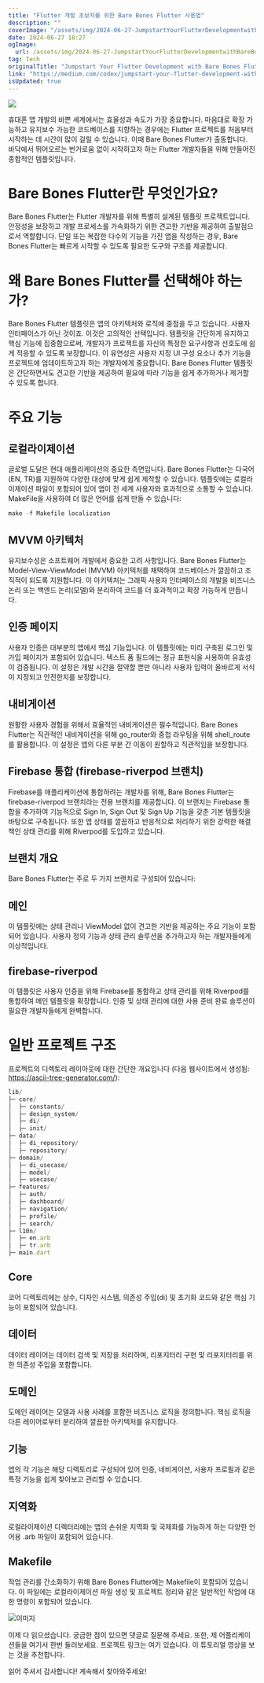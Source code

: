 ```yaml
---
title: "Flutter 개발 초보자를 위한 Bare Bones Flutter 사용법"
description: ""
coverImage: "/assets/img/2024-06-27-JumpstartYourFlutterDevelopmentwithBareBonesFlutter_0.png"
date: 2024-06-27 18:27
ogImage: 
  url: /assets/img/2024-06-27-JumpstartYourFlutterDevelopmentwithBareBonesFlutter_0.png
tag: Tech
originalTitle: "Jumpstart Your Flutter Development with Bare Bones Flutter"
link: "https://medium.com/codex/jumpstart-your-flutter-development-with-bare-bones-flutter-a6592fda9d84"
isUpdated: true
---
```






<img src="/assets/img/2024-06-27-JumpstartYourFlutterDevelopmentwithBareBonesFlutter_0.png" />

휴대폰 앱 개발의 바쁜 세계에서는 효율성과 속도가 가장 중요합니다. 마음대로 확장 가능하고 유지보수 가능한 코드베이스를 지향하는 경우에는 Flutter 프로젝트를 처음부터 시작하는 데 시간이 많이 걸릴 수 있습니다. 이때 Bare Bones Flutter가 출동합니다. 바닥에서 뛰어오르는 번거로움 없이 시작하고자 하는 Flutter 개발자들을 위해 만들어진 종합적인 템플릿입니다.

# Bare Bones Flutter란 무엇인가요?

Bare Bones Flutter는 Flutter 개발자를 위해 특별히 설계된 템플릿 프로젝트입니다. 안정성을 보장하고 개발 프로세스를 가속화하기 위한 견고한 기반을 제공하여 출발점으로서 역할합니다. 단일 또는 복잡한 다수의 기능을 가진 앱을 작성하는 경우, Bare Bones Flutter는 빠르게 시작할 수 있도록 필요한 도구와 구조를 제공합니다.

<div class="content-ad"></div>

# 왜 Bare Bones Flutter를 선택해야 하는가?

Bare Bones Flutter 템플릿은 앱의 아키텍처와 로직에 중점을 두고 있습니다. 사용자 인터페이스가 아닌 것이죠. 이것은 고의적인 선택입니다. 템플릿을 간단하게 유지하고 핵심 기능에 집중함으로써, 개발자가 프로젝트를 자신의 특정한 요구사항과 선호도에 쉽게 적응할 수 있도록 보장합니다. 이 유연성은 사용자 지정 UI 구성 요소나 추가 기능을 프로젝트에 업데이트하고자 하는 개발자에게 중요합니다. Bare Bones Flutter 템플릿은 간단하면서도 견고한 기반을 제공하여 필요에 따라 기능을 쉽게 추가하거나 제거할 수 있도록 합니다.

# 주요 기능

## 로컬라이제이션

<div class="content-ad"></div>

글로벌 도달은 현대 애플리케이션의 중요한 측면입니다. Bare Bones Flutter는 다국어(EN, TR)를 지원하여 다양한 대상에 맞게 쉽게 제작할 수 있습니다. 템플릿에는 로컬라이제이션 파일이 포함되어 있어 앱이 전 세계 사용자와 효과적으로 소통할 수 있습니다. MakeFile을 사용하여 더 많은 언어를 쉽게 만들 수 있습니다:

```js
make -f Makefile localization
```

## MVVM 아키텍처

유지보수성은 소프트웨어 개발에서 중요한 고려 사항입니다. Bare Bones Flutter는 Model-View-ViewModel (MVVM) 아키텍처를 채택하여 코드베이스가 깔끔하고 조직적이 되도록 지원합니다. 이 아키텍처는 그래픽 사용자 인터페이스의 개발을 비즈니스 논리 또는 백엔드 논리(모델)와 분리하여 코드를 더 효과적이고 확장 가능하게 만듭니다.

<div class="content-ad"></div>

## 인증 페이지

사용자 인증은 대부분의 앱에서 핵심 기능입니다. 이 템플릿에는 미리 구축된 로그인 및 가입 페이지가 포함되어 있습니다. 텍스트 폼 필드에는 정규 표현식을 사용하여 유효성이 검증됩니다. 이 설정은 개발 시간을 절약할 뿐만 아니라 사용자 입력이 올바르게 서식이 지정되고 안전한지를 보장합니다.

## 내비게이션

원활한 사용자 경험을 위해서 효율적인 내비게이션은 필수적입니다. Bare Bones Flutter는 직관적인 내비게이션을 위해 go_router와 중첩 라우팅을 위해 shell_route를 활용합니다. 이 설정은 앱의 다른 부분 간 이동이 원할하고 직관적임을 보장합니다.

<div class="content-ad"></div>

## Firebase 통합 (firebase-riverpod 브랜치)

Firebase를 애플리케이션에 통합하려는 개발자를 위해, Bare Bones Flutter는 firebase-riverpod 브랜치라는 전용 브랜치를 제공합니다. 이 브랜치는 Firebase 통합을 추가하여 기능적으로 Sign In, Sign Out 및 Sign Up 기능을 갖춘 기본 템플릿을 바탕으로 구축됩니다. 또한 앱 상태를 깔끔하고 반응적으로 처리하기 위한 강력한 해결책인 상태 관리를 위해 Riverpod를 도입하고 있습니다.

## 브랜치 개요

Bare Bones Flutter는 주로 두 가지 브랜치로 구성되어 있습니다:

<div class="content-ad"></div>

## 메인

이 템플릿에는 상태 관리나 ViewModel 없이 견고한 기반을 제공하는 주요 기능이 포함되어 있습니다. 사용자 정의 기능과 상태 관리 솔루션을 추가하고자 하는 개발자들에게 이상적입니다.

## firebase-riverpod

이 템플릿은 사용자 인증을 위해 Firebase를 통합하고 상태 관리를 위해 Riverpod를 통합하여 메인 템플릿을 확장합니다. 인증 및 상태 관리에 대한 사용 준비 완료 솔루션이 필요한 개발자들에게 완벽합니다.

<div class="content-ad"></div>

# 일반 프로젝트 구조

프로젝트의 디렉토리 레이아웃에 대한 간단한 개요입니다 (다음 웹사이트에서 생성됨: https://ascii-tree-generator.com/):

```js
lib/
├─ core/
│  ├─ constants/
│  ├─ design_system/
│  ├─ di/
│  ├─ init/
├─ data/
│  ├─ di_repository/
│  ├─ repository/
├─ domain/
│  ├─ di_usecase/
│  ├─ model/
│  ├─ usecase/
├─ features/
│  ├─ auth/
│  ├─ dashboard/
│  ├─ navigation/
│  ├─ profile/
│  ├─ search/
├─ l10n/
│  ├─ en.arb
│  ├─ tr.arb
├─ main.dart
```

## Core

<div class="content-ad"></div>

코어 디렉토리에는 상수, 디자인 시스템, 의존성 주입(di) 및 초기화 코드와 같은 핵심 기능이 포함되어 있습니다.

## 데이터

데이터 레이어는 데이터 검색 및 저장을 처리하며, 리포지터리 구현 및 리포지터리를 위한 의존성 주입을 포함합니다.

## 도메인

<div class="content-ad"></div>

도메인 레이어는 모델과 사용 사례를 포함한 비즈니스 로직을 정의합니다. 핵심 로직을 다른 레이어로부터 분리하여 깔끔한 아키텍처를 유지합니다.

## 기능

앱의 각 기능은 해당 디렉토리로 구성되어 있어 인증, 네비게이션, 사용자 프로필과 같은 특정 기능을 쉽게 찾아보고 관리할 수 있습니다.

## 지역화

<div class="content-ad"></div>

로컬라이제이션 디렉터리에는 앱의 손쉬운 지역화 및 국제화를 가능하게 하는 다양한 언어용 .arb 파일이 포함되어 있습니다.

## Makefile

작업 관리를 간소화하기 위해 Bare Bones Flutter에는 Makefile이 포함되어 있습니다. 이 파일에는 로컬라이제이션 파일 생성 및 프로젝트 정리와 같은 일반적인 작업에 대한 명령이 포함되어 있습니다.

![이미지](/assets/img/2024-06-27-JumpstartYourFlutterDevelopmentwithBareBonesFlutter_1.png)

<div class="content-ad"></div>

이제 다 읽으셨습니다. 궁금한 점이 있으면 댓글로 질문해 주세요. 또한, 제 어플리케이션들을 여기서 한번 둘러보세요. 프로젝트 링크는 여기 있습니다. 이 튜토리얼 영상을 보는 것을 추천합니다.

읽어 주셔서 감사합니다! 계속해서 찾아와주세요!